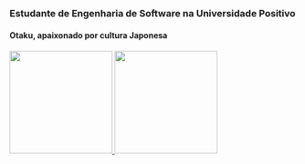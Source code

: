 ## <h3>Estudante de Engenharia de Software na Universidade Positivo</h3>  <h4>Otaku, apaixonado por cultura Japonesa</h4>
<div>
  <a href="https://github.com/GustavoGogola91">
  <img height="180em" src="https://github-readme-stats.vercel.app/api?username=GustavoGogola91&show_icons=true&theme=dracula&include_all_commits=true&count_private=true"/>
  <img height="180em" src="https://github-readme-stats.vercel.app/api/top-langs?username=GustavoGogola91&layout=compact&langs_count=7&theme=dracula"/>
</div>
